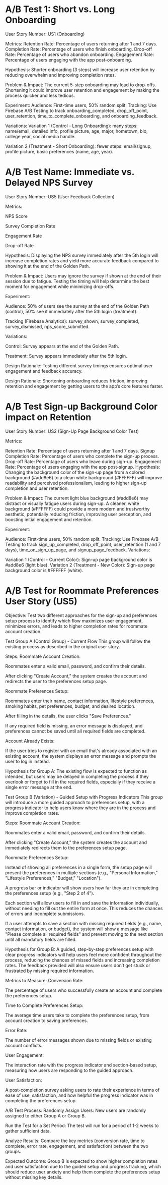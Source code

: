 # A/B Test 1: Short vs. Long Onboarding
User Story Number: US1 (Onboarding)

Metrics:
Retention Rate: Percentage of users returning after 1 and 7 days.
Completion Rate: Percentage of users who finish onboarding.
Drop-off Rate: Percentage of users who abandon onboarding.
Engagement Rate: Percentage of users engaging with the app post-onboarding.

Hypothesis:
Shorter onboarding (3 steps) will increase user retention by reducing overwhelm and improving completion rates.

Problem & Impact:
The current 5-step onboarding may lead to drop-offs. Shortening it could improve user retention and engagement by making the process quicker and less tedious.

Experiment:
Audience: First-time users, 50% random split.
Tracking: Use Firebase A/B Testing to track onboarding_completed, drop_off_point, user_retention, time_to_complete_onboarding, and onboarding_feedback.

Variations:
Variation 1 (Control - Long Onboarding):
many steps: name/email, detailed info, profile picture, age, major, hometown, bio, college year, social media handle.

Variation 2 (Treatment - Short Onboarding):
fewer steps: email/signup, profile picture, basic preferences (name, age, year).



# A/B Test Name: Immediate vs. Delayed NPS Survey
User Story Number: US5 (User Feedback Collection)

Metrics:

NPS Score

Survey Completion Rate

Engagement Rate

Drop-off Rate

Hypothesis:
Displaying the NPS survey immediately after the 5th login will increase completion rates and yield more accurate feedback compared to showing it at the end of the Golden Path.

Problem & Impact:
Users may ignore the survey if shown at the end of their session due to fatigue. Testing the timing will help determine the best moment for engagement while minimizing drop-offs.

Experiment:

Audience: 50% of users see the survey at the end of the Golden Path (control), 50% see it immediately after the 5th login (treatment).

Tracking (Firebase Analytics): survey_shown, survey_completed, survey_dismissed, nps_score_submitted.

Variations:

Control: Survey appears at the end of the Golden Path.

Treatment: Survey appears immediately after the 5th login.

Design Rationale:
Testing different survey timings ensures optimal user engagement and feedback accuracy.

Design Rationale:
Shortening onboarding reduces friction, improving retention and engagement by getting users to the app’s core features faster.

# A/B Test Sign-up Background Color impact on Retention 
User Story Number: US2 (Sign-Up Page Background Color Test)

Metrics:

Retention Rate: Percentage of users returning after 1 and 7 days.
Signup Completion Rate: Percentage of users who complete the sign-up process.
Drop-off Rate: Percentage of users who leave during sign-up.
Engagement Rate: Percentage of users engaging with the app post-signup.
Hypothesis: Changing the background color of the sign-up page from a colored background (#add8e6) to a clean white background (#FFFFFF) will improve readability and perceived professionalism, leading to higher sign-up completion and user retention.

Problem & Impact:
The current light blue background (#add8e6) may distract or visually fatigue users during sign-up. A cleaner, white background (#FFFFFF) could provide a more modern and trustworthy aesthetic, potentially reducing friction, improving user perception, and boosting initial engagement and retention.

Experiment:

Audience: First-time users, 50% random split.
Tracking: Use Firebase A/B Testing to track sign_up_completed, drop_off_point, user_retention (1 and 7 days), time_on_sign_up_page, and signup_page_feedback.
Variations:

Variation 1 (Control - Current Color): Sign-up page background color is #add8e6 (light blue).
Variation 2 (Treatment - New Color): Sign-up page background color is #FFFFFF (white).

# A/B Test for Roommate Preferences User Story (US5)
Objective:
Test two different approaches for the sign-up and preferences setup process to identify which flow maximizes user engagement, minimizes errors, and leads to higher completion rates for roommate account creation.

Test Group A (Control Group) - Current Flow
This group will follow the existing process as described in the original user story.

Steps:
Roommate Account Creation:

Roommates enter a valid email, password, and confirm their details.

After clicking "Create Account," the system creates the account and redirects the user to the preferences setup page.

Roommate Preferences Setup:

Roommates enter their name, contact information, lifestyle preferences, smoking habits, pet preferences, budget, and desired location.

After filling in the details, the user clicks "Save Preferences."

If any required field is missing, an error message is displayed, and preferences cannot be saved until all required fields are completed.

Account Already Exists:

If the user tries to register with an email that's already associated with an existing account, the system displays an error message and prompts the user to log in instead.

Hypothesis for Group A:
The existing flow is expected to function as intended, but users may be delayed in completing the process if they overlook or forget to fill in the required fields, especially if they receive a single error message at the end.

Test Group B (Variation) - Guided Setup with Progress Indicators
This group will introduce a more guided approach to preferences setup, with a progress indicator to help users know where they are in the process and improve completion rates.

Steps:
Roommate Account Creation:

Roommates enter a valid email, password, and confirm their details.

After clicking "Create Account," the system creates the account and immediately redirects them to the preferences setup page.

Roommate Preferences Setup:

Instead of showing all preferences in a single form, the setup page will present the preferences in multiple sections (e.g., "Personal Information," "Lifestyle Preferences," "Budget," "Location").

A progress bar or indicator will show users how far they are in completing the preferences setup (e.g., "Step 2 of 4").

Each section will allow users to fill in and save the information individually, without needing to fill out the entire form at once. This reduces the chances of errors and incomplete submissions.

If a user attempts to save a section with missing required fields (e.g., name, contact information, or budget), the system will show a message like "Please complete all required fields" and prevent moving to the next section until all mandatory fields are filled.

Hypothesis for Group B:
A guided, step-by-step preferences setup with clear progress indicators will help users feel more confident throughout the process, reducing the chances of missed fields and increasing completion rates. The feedback provided will also ensure users don’t get stuck or frustrated by missing required information.

Metrics to Measure:
Conversion Rate:

The percentage of users who successfully create an account and complete the preferences setup.

Time to Complete Preferences Setup:

The average time users take to complete the preferences setup, from account creation to saving preferences.

Error Rate:

The number of error messages shown due to missing fields or existing account conflicts.

User Engagement:

The interaction rate with the progress indicator and section-based setup, measuring how users are responding to the guided approach.

User Satisfaction:

A post-completion survey asking users to rate their experience in terms of ease of use, satisfaction, and how helpful the progress indicator was in completing the preferences setup.

A/B Test Process:
Randomly Assign Users: New users are randomly assigned to either Group A or Group B.

Run the Test for a Set Period: The test will run for a period of 1-2 weeks to gather sufficient data.

Analyze Results: Compare the key metrics (conversion rate, time to complete, error rate, engagement, and satisfaction) between the two groups.

Expected Outcome:
Group B is expected to show higher completion rates and user satisfaction due to the guided setup and progress tracking, which should reduce user anxiety and help them complete the preferences setup without missing key details.
